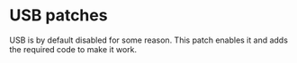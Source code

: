 # USB patches

USB is by default disabled for some reason. This patch enables it and adds the required code to make it work.
